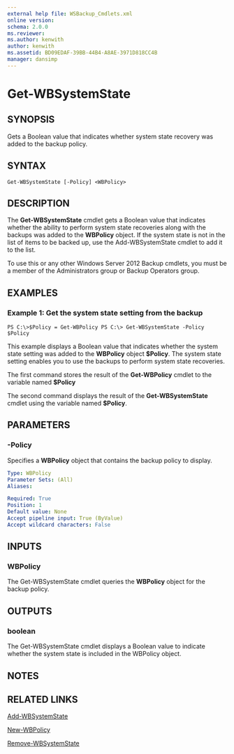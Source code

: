 ```yaml
---
external help file: WSBackup_Cmdlets.xml
online version: 
schema: 2.0.0
ms.reviewer:
ms.author: kenwith
author: kenwith
ms.assetid: BD09EDAF-39BB-44B4-A8AE-3971D818CC4B
manager: dansimp
---
```


# Get-WBSystemState

## SYNOPSIS
Gets a Boolean value that indicates whether system state recovery was added to the backup policy.

## SYNTAX

```
Get-WBSystemState [-Policy] <WBPolicy>
```

## DESCRIPTION
The **Get-WBSystemState** cmdlet gets a Boolean value that indicates whether the ability to perform system state recoveries along with the backups was added to the **WBPolicy** object.
If the system state is not in the list of items to be backed up, use the Add-WBSystemState cmdlet to add it to the list.

To use this or any other Windows Server 2012 Backup cmdlets, you must be a member of the Administrators group or Backup Operators group.

## EXAMPLES

### Example 1: Get the system state setting from the backup
```
PS C:\>$Policy = Get-WBPolicy PS C:\> Get-WBSystemState -Policy $Policy
```

This example displays a Boolean value that indicates whether the system state setting was added to the **WBPolicy** object **$Policy**.
The system state setting enables you to use the backups to perform system state recoveries.

The first command stores the result of the **Get-WBPolicy** cmdlet to the variable named **$Policy**

The second command displays the result of the **Get-WBSystemState** cmdlet using the variable named **$Policy**.

## PARAMETERS

### -Policy
Specifies a **WBPolicy** object that contains the backup policy to display.

```yaml
Type: WBPolicy
Parameter Sets: (All)
Aliases: 

Required: True
Position: 1
Default value: None
Accept pipeline input: True (ByValue)
Accept wildcard characters: False
```

## INPUTS

### WBPolicy
The Get-WBSystemState cmdlet queries the **WBPolicy** object for the backup policy.

## OUTPUTS

### boolean
The Get-WBSystemState cmdlet displays a Boolean value to indicate whether the system state is included in the WBPolicy object.

## NOTES

## RELATED LINKS

[Add-WBSystemState](./Add-WBSystemState.md)

[New-WBPolicy](./New-WBPolicy.md)

[Remove-WBSystemState](./Remove-WBSystemState.md)

